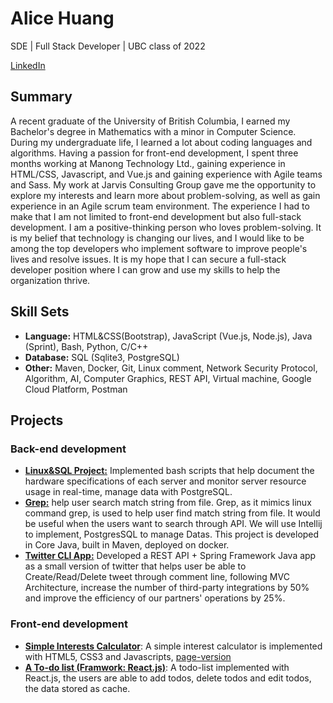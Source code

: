 # Alice Huang
SDE | Full Stack Developer | UBC class of 2022

[LinkedIn](https://www.linkedin.com/in/xiaoshan-huang-a89799201/)
## Summary
A recent graduate of the University of British Columbia, I earned my Bachelor's degree in Mathematics with a minor in Computer Science. During my undergraduate life, I learned a lot about coding languages and algorithms. Having a passion for front-end development, I spent three months working at Manong Technology Ltd., gaining experience in HTML/CSS, Javascript, and Vue.js and gaining experience with Agile teams and Sass. My work at Jarvis Consulting Group gave me the opportunity to explore my interests and learn more about problem-solving, as well as gain experience in an Agile scrum team environment. The experience I had to make that I am not limited to front-end development but also full-stack development. I am a positive-thinking person who loves problem-solving. It is my belief that technology is changing our lives, and I would like to be among the top developers who implement software to improve people's lives and resolve issues. It is my hope that I can secure a full-stack developer position where I can grow and use my skills to help the organization thrive.

## Skill Sets
- <b>Language:</b> HTML&CSS(Bootstrap), JavaScript (Vue.js, Node.js), Java (Sprint), Bash, Python, C/C++
- <b>Database:</b>  SQL (Sqlite3, PostgreSQL)
- <b>Other:</b> Maven, Docker, Git, Linux comment, Network Security Protocol, Algorithm, AI, Computer Graphics, REST
API, Virtual machine, Google Cloud Platform, Postman

## Projects

### Back-end development

- <b>[Linux&SQL Project:](https://github.com/jarviscanada/jarvis_data_eng_AliceHuang/tree/develop/linux_sql)</b> Implemented bash scripts that help document the hardware specifications of each server and monitor server resource usage in real-time, manage data with PostgreSQL.
- <b>[Grep:](https://github.com/jarviscanada/jarvis_data_eng_AliceHuang/tree/develop/core_java/grep)</b> help user search match string from file. Grep, as it mimics linux command grep, is used to help user find match string from file. It would be useful when the users want to search through API. We will use Intellij to implement, PostgresSQL to manage Datas. This project is developed in Core Java, built in Maven, deployed on docker.
- <b>[Twitter CLI App:](https://github.com/jarviscanada/jarvis_data_eng_AliceHuang/tree/feature/TwitterApp/core_java/twitter)</b> Developed a REST API + Spring Framework Java app as a small version of twitter that helps user be able to
Create/Read/Delete tweet through comment line, following MVC Architecture, increase the number of third-party integrations by 50% and improve the efficiency of our partners' operations by 25%.

### Front-end development

- <b>[Simple Interests Calculator](https://github.com/aliceh233/vftvk-Simple-Interest-Calculator)</b>: A simple interest calculator is implemented with HTML5, CSS3 and Javascripts, [page-version](https://aliceh233.github.io/vftvk-Simple-Interest-Calculator/)
- <b>[A To-do list (Framwork: React.js)](https://github.com/aliceh233/uqwxd-react_labs)</b>: A todo-list implemented with React.js, the users are able to add todos, delete todos and edit todos, the data stored as cache.
